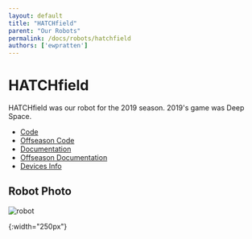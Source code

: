 ```yaml
---
layout: default
title: "HATCHfield"
parent: "Our Robots"
permalink: /docs/robots/hatchfield
authors: ['ewpratten']
---
```


# HATCHfield
HATCHfield was our robot for the 2019 season. 
2019's game was Deep Space.

 - [Code](https://github.com/frc5024/DeepSpace)
 - [Offseason Code](https://github.com/frc5024/DeepSpace-Offseason)
 - [Documentation](https://frc5024.github.io/DeepSpace/)
 - [Offseason Documentation](https://frc5024.github.io/DeepSpace-Offseason/)
 - [Devices Info](https://docs.google.com/spreadsheets/d/e/2PACX-1vSNXmLZ6TMKyh8pCZ2ZJN3x7I5hXcg-0HT3JiDnms5ENWb6s7vyFm9MXh_seRtbzuc7z5v_FUPCkeOU/pubhtml?gid=0&single=true)

## Robot Photo
![robot]

[robot]: /webdocs/assets/img/HATCHfield.png
{:width="250px"}